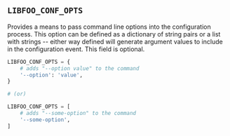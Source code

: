## `LIBFOO_CONF_OPTS`

Provides a means to pass command line options into the configuration process.
This option can be defined as a dictionary of string pairs or a list with
strings -- either way defined will generate argument values to include in the
configuration event. This field is optional.

```python
LIBFOO_CONF_OPTS = {
    # adds "--option value" to the command
    '--option': 'value',
}

# (or)

LIBFOO_CONF_OPTS = [
    # adds "--some-option" to the command
    '--some-option',
]
```
